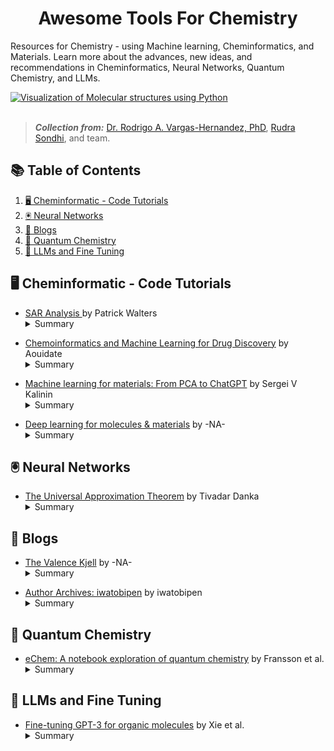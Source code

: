<h1 align="center">
  Awesome Tools For Chemistry 
</h1>


Resources for Chemistry - using Machine learning, Cheminformatics, and Materials. Learn more about the advances, new ideas, and recommendations in Cheminformatics, Neural Networks, Quantum Chemistry, and LLMs.


<a href="https://github.com/janosh/tikz/tree/main/assets/normalizing-flow](https://github.com/RodrigoAVargasHdz/CHEM-4PB3">
   <picture>
      <source media="(prefers-color-scheme: dark)"">
      <img alt=" Visualization of Molecular structures using Python" src="https://iwatobipen.files.wordpress.com/2023/09/image.png">
   </picture>
</a>

<br>
<br>

> **_Collection from:_**  [Dr. Rodrigo A. Vargas-Hernandez, PhD](https://www.linkedin.com/in/rodrigo-a-vargas-hernandez-591368141/?originalSubdomain=ca), [Rudra Sondhi](https://www.linkedin.com/in/rudra-sondhi/), and team. 

## 📚 Table of Contents
1. [🖥️ Cheminformatic - Code Tutorials](#-cheminformatic---code-tutorials)
1. [🖲️ Neural Networks](#-neural-networks)
1. [📄 Blogs](#-blogs)
1. [🧪 Quantum Chemistry](#-quantum-chemistry)
1. [📓 LLMs and Fine Tuning](#-llms-and-fine-tuning)

## 🖥️ Cheminformatic - Code Tutorials

- [SAR Analysis ](https://twitter.com/wpwalters/status/1706315441973387465?s=12&t=EUIAqM_xR5pqivbEIKnehA) by Patrick Walters <br>
  <details>
  <summary>Summary</summary>
  Two new Jupyter notebooks on Matched Molecular Pairs and Matched Molecular Series have been added to enrich the SAR (Structure-Activity Relationship) Analysis educational resource.
</details>


- [Chemoinformatics and Machine Learning for Drug Discovery](https://github.com/Aouidate/Chemoinformatics-tutos/tree/master) by Aouidate <br>
  <details>
  <summary>Summary</summary>
  A compilation of tutorials on chemoinformatics and machine learning for drug discovery, featuring hands-on Jupyter notebooks.
</details>

- [Machine learning for materials: From PCA to ChatGPT](https://github.com/SergeiVKalinin/MSE_Fall2023) by Sergei V Kalinin<br>
  <details>
  <summary>Summary</summary>
  A course on Machine Learning in Materials Science, covering topics from basic ML (Machine Learning) methods to real-world applications in materials and process optimization.
</details>


- [Deep learning for molecules & materials](https://dmol.pub/index.html) by -NA- <br>
  <details>
  <summary>Summary</summary>
  A resource that delves into the integration of deep learning techniques with chemistry and materials science, featuring practical examples and foundational machine learning concepts.
</details>


## 🖲️ Neural Networks

- [The Universal Approximation Theorem](https://twitter.com/tivadardanka/status/1701906107965530457?s=12&t=EUIAqM_xR5pqivbEIKnehA) by Tivadar Danka <br>
  <details>
  <summary>Summary</summary>
  The text explores the effectiveness of neural networks, attributing their success to their architecture, adaptability, and learning algorithms across various fields.
</details>


## 📄 Blogs

- [The Valence Kjell](https://www.valencekjell.com/) by -NA- <br>
  <details>
  <summary>Summary</summary>
  A platform that explores the intersections of cheminformatics, machine learning, and quantum chemistry, covering areas such as prediction intervals, molecular visualization, and chiral information.
</details>


- [Author Archives: iwatobipen](https://iwatobipen.wordpress.com/author/iwatobipen/) by iwatobipen <br>
  <details>
  <summary>Summary</summary>
  A blog that delves into various aspects of chemoinformatics and machine learning, discussing topics like Knime node development, RDKit, and molecular dynamics.
</details>


## 🧪 Quantum Chemistry

- [eChem: A notebook exploration of quantum chemistry](https://chemrxiv.org/engage/chemrxiv/article-details/62d1764827b1e447bb3c47b1) by Fransson et al. <br>
  <details>
  <summary>Summary</summary>
  The eChem project focuses on the underlying theory of computational chemistry, including molecular modeling and visualization, as well as workflows for simulating embedded molecular systems.
</details>


## 📓 LLMs and Fine Tuning

- [Fine-tuning GPT-3 for organic molecules](https://chemrxiv.org/engage/chemrxiv/article-details/64e4dba0dd1a73847f4dc904) by Xie et al. <br>
  <details>
  <summary>Summary</summary>
  The study evaluates the effectiveness of fine-tuning GPT-3 for predicting electronic and functional properties of organic molecules, focusing on the model's resilience to information loss and noise.
</details>










